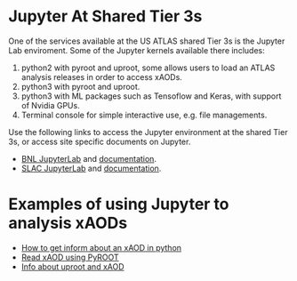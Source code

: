 # Jupyter At Shared Tier 3s
One of the services available at the US ATLAS shared Tier 3s is the Jupyter Lab enviroment. Some of the Jupyter kernels available there includes:

1. python2 with pyroot and uproot, some allows users to load an ATLAS analysis releases in order to access xAODs.
2. python3 with pyroot and uproot.
3. python3 with ML packages such as Tensoflow and Keras, with support of Nvidia GPUs.
4. Terminal console for simple interactive use, e.g. file managements.

Use the following links to access the Jupyter environment at the shared Tier 3s, or access site specific documents on Jupyter.

* [BNL JupyterLab](https://jupyter.sdcc.bnl.gov) and [documentation](BNLjupyter.md).
* [SLAC JupyterLab](https://sdf.slac.stanford.edu) and [documentation](SLACjupyter.md).

# Examples of using Jupyter to analysis xAODs

* [How to get inform about an xAOD in python](examples/xAODcheck.md)
* [Read xAOD using PyROOT](examples/pyROOT_example.ipynb)
* [Info about uproot and xAOD](examples/convert_specific_variables.py)